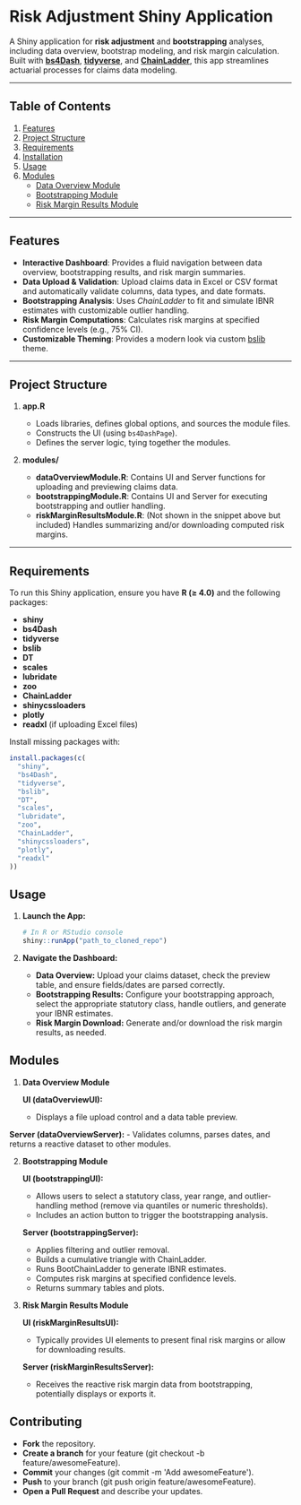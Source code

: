 # Risk Adjustment Shiny Application

A Shiny application for **risk adjustment** and **bootstrapping** analyses, including data overview, bootstrap modeling, and risk margin calculation. Built with [**bs4Dash**](https://rinterface.github.io/bs4Dash/), [**tidyverse**](https://www.tidyverse.org/), and [**ChainLadder**](https://cran.r-project.org/web/packages/ChainLadder/index.html), this app streamlines actuarial processes for claims data modeling.

---

## Table of Contents

1. [Features](#features)  
2. [Project Structure](#project-structure)  
3. [Requirements](#requirements)  
4. [Installation](#installation)  
5. [Usage](#usage)  
7. [Modules](#modules)  
   - [Data Overview Module](#data-overview-module)  
   - [Bootstrapping Module](#bootstrapping-module)  
   - [Risk Margin Results Module](#risk-margin-results-module)  

---

## Features

- **Interactive Dashboard**: Provides a fluid navigation between data overview, bootstrapping results, and risk margin summaries.  
- **Data Upload & Validation**: Upload claims data in Excel or CSV format and automatically validate columns, data types, and date formats.  
- **Bootstrapping Analysis**: Uses _ChainLadder_ to fit and simulate IBNR estimates with customizable outlier handling.  
- **Risk Margin Computations**: Calculates risk margins at specified confidence levels (e.g., 75% CI).  
- **Customizable Theming**: Provides a modern look via custom [bslib](https://rstudio.github.io/bslib/) theme.

---

## Project Structure


1. **app.R**  
   - Loads libraries, defines global options, and sources the module files.  
   - Constructs the UI (using `bs4DashPage`).  
   - Defines the server logic, tying together the modules.  

2. **modules/**  
   - **dataOverviewModule.R**: Contains UI and Server functions for uploading and previewing claims data.  
   - **bootstrappingModule.R**: Contains UI and Server for executing bootstrapping and outlier handling.  
   - **riskMarginResultsModule.R**: (Not shown in the snippet above but included) Handles summarizing and/or downloading computed risk margins.

---

## Requirements

To run this Shiny application, ensure you have **R (≥ 4.0)** and the following packages:

- **shiny**  
- **bs4Dash**  
- **tidyverse**  
- **bslib**  
- **DT**  
- **scales**  
- **lubridate**  
- **zoo**  
- **ChainLadder**  
- **shinycssloaders**  
- **plotly**  
- **readxl** (if uploading Excel files)

Install missing packages with:
```r
install.packages(c(
  "shiny", 
  "bs4Dash", 
  "tidyverse", 
  "bslib", 
  "DT", 
  "scales", 
  "lubridate", 
  "zoo", 
  "ChainLadder", 
  "shinycssloaders", 
  "plotly",
  "readxl"
))
```
## Usage

1. **Launch the App:**
    ```r
    # In R or RStudio console
    shiny::runApp("path_to_cloned_repo")

    ```
2. **Navigate the Dashboard:**

   - **Data Overview:** Upload your claims dataset, check the preview table, and ensure fields/dates are parsed correctly.
   - **Bootstrapping Results:** Configure your bootstrapping approach, select the appropriate statutory class, handle outliers, and generate your IBNR estimates.
   - **Risk Margin Download:** Generate and/or download the risk margin results, as needed.


## Modules

1. **Data Overview Module**

   **UI (dataOverviewUI):**
   - Displays a file upload control and a data table preview.

  **Server (dataOverviewServer):**
    - Validates columns, parses dates, and returns a reactive dataset to other modules.

2. **Bootstrapping Module**

   **UI (bootstrappingUI):**
   - Allows users to select a statutory class, year range, and outlier-handling method (remove via quantiles or numeric thresholds).
   - Includes an action button to trigger the bootstrapping analysis.

   **Server (bootstrappingServer):**
   - Applies filtering and outlier removal.
   - Builds a cumulative triangle with ChainLadder.
   - Runs BootChainLadder to generate IBNR estimates.
   - Computes risk margins at specified confidence levels.
   - Returns summary tables and plots.

3. **Risk Margin Results Module**

   **UI (riskMarginResultsUI):**
   - Typically provides UI elements to present final risk margins or allow for downloading results.

   **Server (riskMarginResultsServer):**
   - Receives the reactive risk margin data from bootstrapping, potentially displays or exports it.


## Contributing
- **Fork** the repository.
- **Create a branch** for your feature (git checkout -b feature/awesomeFeature).
- **Commit** your changes (git commit -m 'Add awesomeFeature').
- **Push** to your branch (git push origin feature/awesomeFeature).
- **Open a Pull Request** and describe your updates.